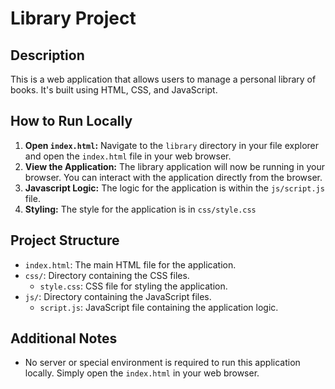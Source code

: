 # Library Project

## Description

This is a web application that allows users to manage a personal library of books. It's built using HTML, CSS, and JavaScript.

## How to Run Locally

1.  **Open `index.html`:** Navigate to the `library` directory in your file explorer and open the `index.html` file in your web browser.
2.  **View the Application:** The library application will now be running in your browser. You can interact with the application directly from the browser.
3. **Javascript Logic:** The logic for the application is within the `js/script.js` file.
4. **Styling:** The style for the application is in `css/style.css`

## Project Structure

*   `index.html`: The main HTML file for the application.
*   `css/`: Directory containing the CSS files.
    *   `style.css`: CSS file for styling the application.
*   `js/`: Directory containing the JavaScript files.
    *   `script.js`: JavaScript file containing the application logic.

## Additional Notes

*   No server or special environment is required to run this application locally. Simply open the `index.html` in your web browser.